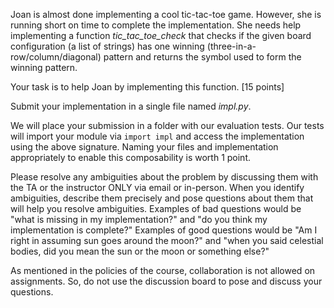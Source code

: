 Joan is almost done implementing a cool tic-tac-toe game.  However, she is running short on time to complete the implementation.  She needs help implementing a function *tic_tac_toe_check* that checks if the given board configuration (a list of strings) has one winning (three-in-a-row/column/diagonal) pattern and returns the symbol used to form the winning pattern.

Your task is to help Joan by implementing this function. [15 points]

Submit your implementation in a single file named _impl.py_.

We will place your submission in a folder with our evaluation tests.  Our tests will import your module via `import impl` and access the implementation using the above signature.  Naming your files and implementation appropriately to enable this composability is worth 1 point.

Please resolve any ambiguities about the problem by discussing them with the TA or the instructor ONLY via email or in-person.  When you identify ambiguities, describe them precisely and pose questions about them that will help you resolve ambiguities.  Examples of bad questions would be "what is missing in my implementation?" and "do you think my implementation is complete?"  Examples of good questions would be "Am I right in assuming sun goes around the moon?" and "when you said celestial bodies, did you mean the sun or the moon or something else?"

As mentioned in the policies of the course, collaboration is not allowed on assignments.  So, do not use the discussion board to pose and discuss your questions.
